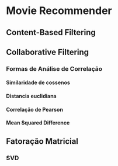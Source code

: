 # Movie Recommender

## Content-Based Filtering

## Collaborative Filtering

### Formas de Análise de Correlação

#### Similaridade de cossenos

#### Distancia euclidiana

#### Correlação de Pearson

#### Mean Squared Difference

## Fatoração Matricial

### SVD
